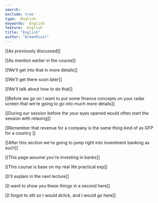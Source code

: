 ```yaml
---
search:
exclude: true
type:  English
keywords:  English
feature:  English
title: "English"
author: "ArmanRiazi"
---
```


[[As previously discussed]]

[[As mention earlier in the course]]

[[We'll get into that in more details]]

[[We'll get there soon later]]

[[We'll talk about how to do that]]

[[Before we go on I want to put some finance concepts on your radar screen that we're going to go into much more details]]

[[During our session before the your eyes opened would often start the session with relaxing]]

[[Remember that revenue for a company is the same thing kind of as GFP for a country ]]

[[After this section we're going to jump right into investment banking as such]]

[[This page assume you're investing in banks]]

[[This course is base on my real life practical exp]]

[[I'll explain in the next lecture]]

[[I want to show you these things in a second here]]

[[I forgot to sth so I would dclick, and I would go here]]

